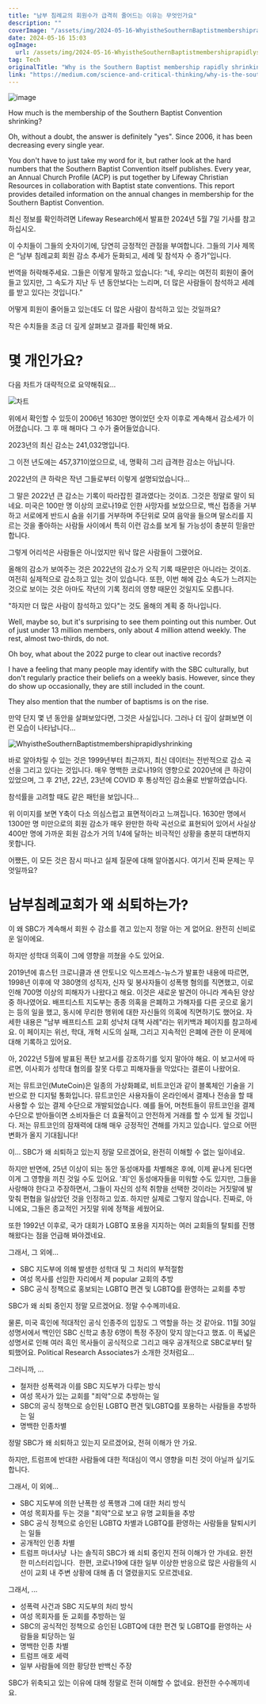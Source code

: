 ```yaml
---
title: "남부 침례교의 회원수가 급격히 줄어드는 이유는 무엇인가요"
description: ""
coverImage: "/assets/img/2024-05-16-WhyistheSouthernBaptistmembershiprapidlyshrinking_0.png"
date: 2024-05-16 15:03
ogImage: 
  url: /assets/img/2024-05-16-WhyistheSouthernBaptistmembershiprapidlyshrinking_0.png
tag: Tech
originalTitle: "Why is the Southern Baptist membership rapidly shrinking?"
link: "https://medium.com/science-and-critical-thinking/why-is-the-southern-baptist-membership-rapidly-shrinking-e40333496862"
---
```



![image](/assets/img/2024-05-16-WhyistheSouthernBaptistmembershiprapidlyshrinking_0.png)

How much is the membership of the Southern Baptist Convention shrinking?

Oh, without a doubt, the answer is definitely "yes". Since 2006, it has been decreasing every single year.

You don't have to just take my word for it, but rather look at the hard numbers that the Southern Baptist Convention itself publishes. Every year, an Annual Church Profile (ACP) is put together by Lifeway Christian Resources in collaboration with Baptist state conventions. This report provides detailed information on the annual changes in membership for the Southern Baptist Convention.

<div class="content-ad"></div>

최신 정보를 확인하려면 Lifeway Research에서 발표한 2024년 5월 7일 기사를 참고하십시오.

이 수치들이 그들의 숫자이기에, 당연히 긍정적인 관점을 부여합니다. 그들의 기사 제목은 “남부 침례교회 회원 감소 추세가 둔화되고, 세례 및 참석자 수 증가”입니다.

번역을 허락해주세요. 그들은 이렇게 말하고 있습니다: “네, 우리는 여전히 회원이 줄어들고 있지만, 그 속도가 지난 두 년 동안보다는 느리며, 더 많은 사람들이 참석하고 세례를 받고 있다는 것입니다.”

어떻게 회원이 줄어들고 있는데도 더 많은 사람이 참석하고 있는 것일까요?

<div class="content-ad"></div>

작은 수치들을 조금 더 깊게 살펴보고 결과를 확인해 봐요.

# 몇 개인가요?

다음 차트가 대략적으로 요약해줘요...

![차트](/assets/img/2024-05-16-WhyistheSouthernBaptistmembershiprapidlyshrinking_1.png)

<div class="content-ad"></div>

위에서 확인할 수 있듯이 2006년 1630만 명이었던 숫자 이후로 계속해서 감소세가 이어졌습니다. 그 후 매 해마다 그 수가 줄어들었습니다.

2023년의 최신 감소는 241,032명입니다.

그 이전 년도에는 457,371이었으므로, 네, 명확히 그리 급격한 감소는 아닙니다.

2022년의 큰 하락은 작년 그들로부터 이렇게 설명되었습니다…

<div class="content-ad"></div>

그 말은 2022년 큰 감소는 기록이 따라잡힌 결과였다는 것이죠. 그것은 정말로 말이 되네요. 미국은 100만 명 이상의 코로나19로 인한 사망자를 보았으므로, 백신 접종을 거부하고 서로에게 반드시 숨을 쉬기를 거부하며 주단위로 모여 음악을 들으며 말소리를 지르는 것을 좋아하는 사람들 사이에서 특히 이런 감소를 보게 될 가능성이 충분히 믿을만합니다.

그렇게 어리석은 사람들은 아니었지만 워낙 많은 사람들이 그랬어요.

올해의 감소가 보여주는 것은 2022년의 감소가 오직 기록 때문만은 아니라는 것이죠. 여전히 실제적으로 감소하고 있는 것이 있습니다. 또한, 이번 해에 감소 속도가 느려지는 것으로 보이는 것은 아마도 작년의 기록 정리의 영향 때문인 것일지도 모릅니다.

"하지만 더 많은 사람이 참석하고 있다"는 것도 올해의 계획 중 하나입니다.

<div class="content-ad"></div>

Well, maybe so, but it's surprising to see them pointing out this number. Out of just under 13 million members, only about 4 million attend weekly. The rest, almost two-thirds, do not.

Oh boy, what about the 2022 purge to clear out inactive records?

I have a feeling that many people may identify with the SBC culturally, but don't regularly practice their beliefs on a weekly basis. However, since they do show up occasionally, they are still included in the count.

They also mention that the number of baptisms is on the rise.

<div class="content-ad"></div>

만약 단지 몇 년 동안을 살펴보았다면, 그것은 사실입니다. 그러나 더 깊이 살펴보면 이런 모습이 나타납니다...

![WhyistheSouthernBaptistmembershiprapidlyshrinking](/assets/img/2024-05-16-WhyistheSouthernBaptistmembershiprapidlyshrinking_2.png)

바로 알아차릴 수 있는 것은 1999년부터 최근까지, 최신 데이터는 전반적으로 감소 곡선을 그리고 있다는 것입니다. 매우 명백한 코로나19의 영향으로 2020년에 큰 하강이 있었으며, 그 후 21년, 22년, 23년에 COVID 후 통상적인 감소율로 반발하였습니다.

참석률을 고려할 때도 같은 패턴을 보입니다...

<div class="content-ad"></div>

위 이미지를 보면 Y축이 다소 의심스럽고 표면적이라고 느껴집니다. 1630만 명에서 1300만 명 미만으로의 회원 감소가 매우 완만한 하락 곡선으로 표현되어 있어서 사실상 400만 명에 가까운 회원 감소가 거의 1/4에 달하는 비극적인 상황을 충분히 대변하지 못합니다.

어쨌든, 이 모든 것은 잠시 떠나고 실제 질문에 대해 알아봅시다. 여기서 진짜 문제는 무엇일까요?

# 남부침례교회가 왜 쇠퇴하는가?

<div class="content-ad"></div>

이 왜 SBC가 계속해서 회원 수 감소를 겪고 있는지 정말 아는 게 없어요. 완전히 신비로운 일이에요.

하지만 성학대 의혹이 그에 영향을 끼쳤을 수도 있어요.

2019년에 휴스턴 크로니클과 샌 안토니오 익스프레스-뉴스가 발표한 내용에 따르면, 1998년 이후에 약 380명의 성직자, 신자 및 봉사자들이 성폭행 혐의를 직면했고, 이로 인해 700명 이상의 피해자가 나왔다고 해요. 이것은 새로운 발견이 아니라 계속된 양상 중 하나였어요. 배프티스트 지도부는 종종 의혹을 은폐하고 가해자를 다른 곳으로 옮기는 등의 일을 했고, 동시에 무리한 행위에 대한 자신들의 의혹에 직면하기도 했어요. 자세한 내용은 "남부 배프티스트 교회 성낙처 대책 사례"라는 위키백과 페이지를 참고하세요. 이 페이지는 위선, 학대, 개혁 시도의 실패, 그리고 지속적인 은폐에 관한 이 문제에 대해 기록하고 있어요.

아, 2022년 5월에 발표된 폭탄 보고서를 강조하기를 잊지 말아야 해요. 이 보고서에 따르면, 이사회가 성학대 혐의를 잘못 다루고 피해자들을 막았다는 결론이 나왔어요.

<div class="content-ad"></div>

저는 뮤트코인(MuteCoin)은 일종의 가상화폐로, 비트코인과 같이 블록체인 기술을 기반으로 한 디지털 통화입니다. 뮤트코인은 사용자들이 온라인에서 결제나 전송을 할 때 사용할 수 있는 결제 수단으로 개발되었습니다. 예를 들어, 머천트들이 뮤트코인을 결제 수단으로 받아들이면 소비자들은 더 효율적이고 안전하게 거래를 할 수 있게 될 것입니다. 저는 뮤트코인의 잠재력에 대해 매우 긍정적인 견해를 가지고 있습니다. 앞으로 어떤 변화가 올지 기대됩니다!

<div class="content-ad"></div>

이… SBC가 왜 쇠퇴하고 있는지 정말 모르겠어요, 완전히 이해할 수 없는 일이네요.

하지만 반면에, 25년 이상이 되는 동안 동성애자를 차별해온 후에, 이제 끝나게 된다면 이게 그 영향을 끼친 것일 수도 있어요. '죄'인 동성애자들을 미워할 수도 있지만, 그들을 사랑해야 한다고 주장하면서, 그들이 자신의 성적 취향을 선택한 것이라는 거짓말에 발맞춰 편협을 일삼았던 것을 인정하고 있죠. 하지만 실제로 그렇지 않습니다. 진짜로, 아니에요, 그들은 종교적인 거짓말 위에 정책을 세웠어요.

또한 1992년 이후로, 국가 대회가 LGBTQ 포용을 지지하는 여러 교회들의 탈퇴를 진행해왔다는 점을 언급해 봐야겠네요.

그래서, 그 외에…

<div class="content-ad"></div>

- SBC 지도부에 의해 발생한 성학대 및 그 처리의 부적절함
- 여성 목사를 선임한 자리에서 제 popular 교회의 추방
- SBC 공식 정책으로 홍보되는 LGBTQ 편견 및 LGBTQ를 환영하는 교회를 추방

SBC가 왜 쇠퇴 중인지 정말 모르겠어요. 정말 수수께끼네요.

물론, 미국 흑인에 적대적인 공식 인종주의 입장도 그 역할을 하는 것 같아요. 11월 30일 성명서에서 백인인 SBC 신학교 총장 6명이 특정 주장이 맞지 않는다고 했죠. 이 폭넓은 성명서로 인해 여러 흑인 목사들이 공식적으로 그리고 매우 공개적으로 SBC로부터 탈퇴했어요. Political Research Associates가 소개한 것처럼요...

그러니까, ...

<div class="content-ad"></div>

- 철저한 성폭력과 이를 SBC 지도부가 다루는 방식
- 여성 목사가 있는 교회를 "죄악"으로 추방하는 일
- SBC의 공식 정책으로 승인된 LGBTQ 편견 및LGBTQ를 포용하는 사람들을 추방하는 일
- 명백한 인종차별

정말 SBC가 왜 쇠퇴하고 있는지 모르겠어요, 전혀 이해가 안 가요.

하지만, 트럼프에 반대한 사람들에 대한 적대심이 역시 영향을 미친 것이 아닐까 싶기도 합니다.

그래서, 이 외에...

<div class="content-ad"></div>

- SBC 지도부에 의한 난폭한 성 폭행과 그에 대한 처리 방식
- 여성 목회자를 두는 것을 "죄악"으로 보고 유명 교회들을 추방
- SBC 공식 정책으로 승인된 LGBTQ 차별과 LGBTQ를 환영하는 사람들을 탈퇴시키는 일들
- 공개적인 인종 차별
- 트럼프 마녀사냥
​
나는 솔직히 SBC가 왜 쇠퇴 중인지 전혀 이해가 안 가네요. 완전한 미스터리입니다.
​
한편, 코로나19에 대한 일부 이상한 반응으로 많은 사람들의 시선이 교회 내 주변 상황에 대해 좀 더 열렸을지도 모르겠네요.

그래서, ...

<div class="content-ad"></div>

- 성폭력 사건과 SBC 지도부의 처리 방식
- 여성 목회자를 둔 교회를 추방하는 일
- SBC의 공식적인 정책으로 승인된 LGBTQ에 대한 편견 및 LGBTQ를 환영하는 사람들을 퇴당하는 일
- 명백한 인종 차별
- 트럼프 애호 세력
- 일부 사람들에 의한 황당한 반백신 주장

SBC가 위축되고 있는 이유에 대해 정말로 전혀 이해할 수 없네요. 완전한 수수께끼네요. 